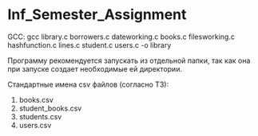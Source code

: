 # Inf_Semester_Assignment
GCC: gcc library.c borrowers.c dateworking.c books.c filesworking.c hashfunction.c lines.c student.c users.c -o library

Программу рекомендуется запускать из отдельной папки, так как она при запуске создает необходимые ей директории.

Стандартные имена csv файлов (согласно ТЗ):
1. books.csv
2. student_books.csv
3. students.csv
4. users.csv
